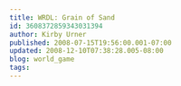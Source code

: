 ```yaml
---
title: WRDL: Grain of Sand
id: 3608372859343031394
author: Kirby Urner
published: 2008-07-15T19:56:00.001-07:00
updated: 2008-12-10T07:38:28.005-08:00
blog: world_game
tags: 
---
```


